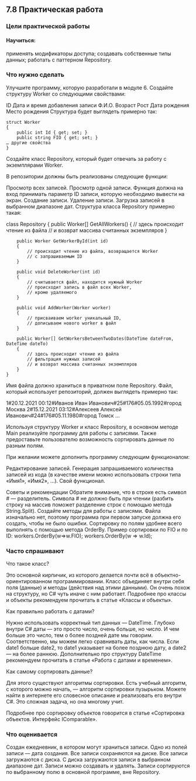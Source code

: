 ## 7.8 Практическая работа
### Цели практической работы
#### Научиться:
применять модификаторы доступа;
создавать собственные типы данных;
работать с паттерном Repository.

### Что нужно сделать
Улучшите программу, которую разработали в модуле 6. Создайте структуру Worker со следующими свойствами:

ID
Дата и время добавления записи
Ф.И.О.
Возраст
Рост
Дата рождения
Место рождения
Структура будет выглядеть примерно так:

    struct Worker
    {
        public int Id { get; set; }
        public string FIO { get; set; }
    … другие свойства
    }
Создайте класс Repository, который будет отвечать за работу с экземплярами Worker.

В репозитории должны быть реализованы следующие функции:

Просмотр всех записей.
Просмотр одной записи. Функция должна на вход принимать параметр ID записи, которую необходимо вывести на экран. 
Создание записи.
Удаление записи.
Загрузка записей в выбранном диапазоне дат.
Структура класса Repository примерно такая:

class Repository
    {
        public Worker[] GetAllWorkers()
        {
            // здесь происходит чтение из файла
            // и возврат массива считанных экземпляров
        }

        public Worker GetWorkerById(int id)
        {
            // происходит чтение из файла, возвращается Worker
            // с запрашиваемым ID
        }

        public void DeleteWorker(int id)
        {
            // считывается файл, находится нужный Worker
            // происходит запись в файл всех Worker,
            // кроме удаляемого
        }

        public void AddWorker(Worker worker)
        {
            // присваиваем worker уникальный ID,
            // дописываем нового worker в файл
        }

        public Worker[] GetWorkersBetweenTwoDates(DateTime dateFrom, DateTime dateTo)
        {
            // здесь происходит чтение из файла
            // фильтрация нужных записей
            // и возврат массива считанных экземпляров
        }
    }
Имя файла должно храниться в приватном поле Repository. Файл, который использует репозиторий, должен выглядеть примерно так:

1#20.12.2021 00:12#Иванов Иван Иванович#25#176#05.05.1992#город Москва
2#15.12.2021 03:12#Алексеев Алексей Иванович#24#176#05.11.1980#город Томск
…


Используя структуру Worker и класс Repository, в основном методе Main реализуйте программу для работы с записями. Также предоставьте пользователю возможность сортировать данные по разным полям.

При желании можете дополнить программу следующим функционалом:

Редактирование записей.
Генерация запрашиваемого количества записей из кода (в качестве имени можно использовать строки типа «Имя1», «Имя2», …).
Свой функционал.

Советы и рекомендации
Обратите внимание, что в строке есть символ # — разделитель. 
Символа # не должно быть при чтении (разбить строку на массив поможет разделение строк с помощью метода String.Split).
Создайте методы для работы с записями.
Файла изначально нет, поэтому программа при первом запуске должна его создать, чтобы не было ошибки.
Сортировку по полям удобнее всего выполнять с помощью метода OrderBy. Пример сортировки по FIO и по ID:
workers.OrderBy(w=>w.FIO);
workers.OrderBy(w => w.Id);

### Часто спрашивают
Что такое класс? 

Это основной кирпичик, из которого делается почти всё в объектно-ориентированном программировании. Класс объединяет внутри себя поля (данные) и методы (действия над этими данными). Он очень похож на структуру, но C# чуть иначе с ним работает. Подробнее про классы и объекты рекомендуем прочитать в статье «Классы и объекты».

Как правильно работать с датами?

Нужно использовать корректный тип данных — DateTime. Глубоко внутри C# даты — это просто число, очень больше, но число. И чем больше это число, тем о более поздней дате мы говорим. Соответственно, мы можем легко сравнивать даты, как числа. Если date1 больше date2, то date1 указывает на более позднюю дату, а date2 — на более раннюю. Дополнительно про структуру DateTime рекомендуем прочитать в статье «Работа с датами и временем».

Как самому сортировать данные?

Для этого существуют алгоритмы сортировки. Есть учебный алгоритм, с которого можно начать, — алгоритм сортировки пузырьком. Можете найти в интернете его словесное описание и реализовать его внутри C#. Это сложная задача, но она многому учит. 

Подробнее про сортировку объектов говорится в статье «Сортировка объектов. Интерфейс IComparable».


### Что оценивается
Создан ежедневник, в котором могут храниться записи.
Одно из полей записи ― дата создания.
Все записи сохраняются на диске.
Все записи загружаются с диска.
С диска загружаются записи в выбранном диапазоне дат.
Записи можно создавать и удалять.
Записи сортируются по выбранному полю в основной программе, вне Repository.
